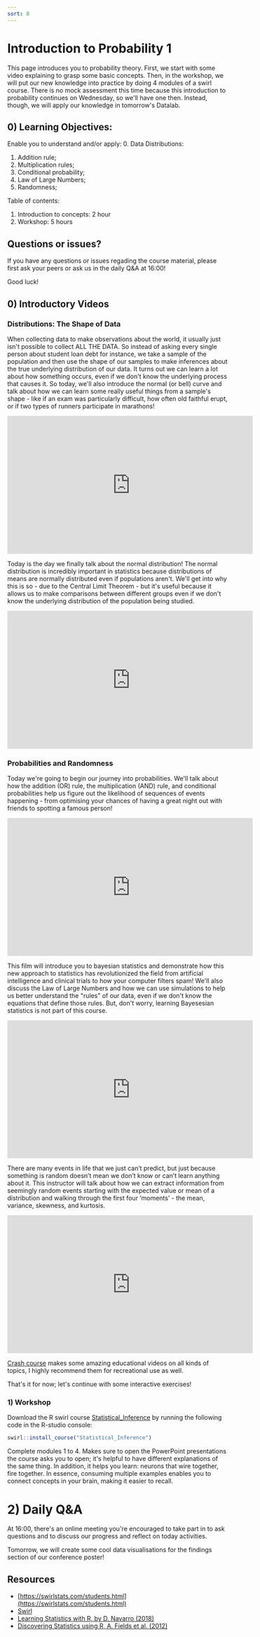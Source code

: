 ```yaml
---
sort: 8
---
```


# Introduction to Probability 1
This page introduces you to probability theory. First, we start with some video explaining to grasp some basic concepts. Then, in the workshop, we will put our new knowledge into practice by doing 4 modules of a swirl course. There is no mock assessment this time because this introduction to probability continues on Wednesday, so we'll have one then. Instead, though, we will apply our knowledge in tomorrow's Datalab.


## 0) Learning Objectives:
Enable you to understand and/or apply:
0. Data Distributions:
1. Addition rule;
2. Multiplication rules;
3. Conditional probability;
4. Law of Large Numbers;
5. Randomness;

Table of contents:
1. Introduction to concepts: 2 hour
2. Workshop: 5 hours

## Questions or issues?
If you have any questions or issues regading the course material, please first ask your peers or ask us in the daily Q&A at 16:00! 

Good luck!



## 0) Introductory Videos
### Distributions: The Shape of Data
When collecting data to make observations about the world, it usually just isn't possible to collect ALL THE DATA. So instead of asking every single person about student loan debt for instance, we take a sample of the population and then use the shape of our samples to make inferences about the true underlying distribution of our data. It turns out we can learn a lot about how something occurs, even if we don't know the underlying process that causes it. So today, we'll also introduce the normal (or bell) curve and talk about how we can learn some really useful things from a sample's shape - like if an exam was particularly difficult, how often old faithful erupt, or if two types of runners participate in marathons!

<iframe width="560" height="315" src="https://www.youtube.com/embed/bPFNxD3Yg6U" title="YouTube video player" frameborder="0" allow="accelerometer; autoplay; clipboard-write; encrypted-media; gyroscope; picture-in-picture" allowfullscreen></iframe>


Today is the day we finally talk about the normal distribution! The normal distribution is incredibly important in statistics because distributions of means are normally distributed even if populations aren't. We'll get into why this is so - due to the Central Limit Theorem - but it's useful because it allows us to make comparisons between different groups even if we don't know the underlying distribution of the population being studied.

<iframe width="560" height="315" src="https://www.youtube.com/embed/rBjft49MAO8" title="YouTube video player" frameborder="0" allow="accelerometer; autoplay; clipboard-write; encrypted-media; gyroscope; picture-in-picture" allowfullscreen></iframe>


### Probabilities and Randomness
Today we're going to begin our journey into probabilities. We'll talk about how the addition (OR) rule, the multiplication (AND) rule, and conditional probabilities help us figure out the likelihood of sequences of events happening - from optimising your chances of having a great night out with friends to spotting a famous person!

<iframe width="560" height="315" src="https://www.youtube.com/embed/OyddY7DlV58" title="YouTube video player" frameborder="0" allow="accelerometer; autoplay; clipboard-write; encrypted-media; gyroscope; picture-in-picture" allowfullscreen></iframe>


This film will introduce you to bayesian statistics and demonstrate how this new approach to statistics has revolutionized the field from artificial intelligence and clinical trials to how your computer filters spam! We'll also discuss the Law of Large Numbers and how we can use simulations to help us better understand the "rules" of our data, even if we don't know the equations that define those rules.  But, don't worry, learning Bayesesian statistics is not part of this course.

<iframe width="560" height="315" src="https://www.youtube.com/embed/oZCskBpHWyk" title="YouTube video player" frameborder="0" allow="accelerometer; autoplay; clipboard-write; encrypted-media; gyroscope; picture-in-picture" allowfullscreen></iframe>


There are many events in life that we just can’t predict, but just because something is random doesn’t mean we don’t know or can’t learn anything about it. This instructor will talk about how we can extract information from seemingly random events starting with the expected value or mean of a distribution and walking through the first four ‘moments’   - the mean, variance, skewness, and kurtosis.

<iframe width="560" height="315" src="https://www.youtube.com/embed/jL9en6NvQfk" title="YouTube video player" frameborder="0" allow="accelerometer; autoplay; clipboard-write; encrypted-media; gyroscope; picture-in-picture" allowfullscreen></iframe>



[Crash course](https://www.youtube.com/channel/UCX6b17PVsYBQ0ip5gyeme-Q) makes some amazing educational videos on all kinds of topics, I highly recommend them for recreational use as well.

That's it for now; let's continue with some interactive exercises!



### 1) Workshop
Download the R swirl course [Statistical_Inference](https://github.com/swirldev/swirl_courses/tree/master/Statistical_Inference) by running the following code in the R-studio console:
```R
swirl::install_course("Statistical_Inference")
```
Complete modules 1 to 4. Makes sure to open the PowerPoint presentations the course asks you to open; it's helpful to have different explanations of the same thing. In addition, it helps you learn: neurons that wire together, fire together. In essence, consuming multiple examples enables you to connect concepts in your brain, making it easier to recall.

# 2) Daily Q&A
At 16:00, there's an online meeting you're encouraged to take part in to ask questions and to discuss our progress and reflect on today activities.

Tomorrow, we will create some cool data visualisations for the findings section of our conference poster!


## Resources
- [https://swirlstats.com/students.html](https://swirlstats.com/students.html)
- [Swirl](https://swirlstats.com/help.html)
- [Learning Statistics with R, by D. Navarro (2018)](https://learningstatisticswithr.com/)
- [Discovering Statistics using R, A. Fields et al. (2012)](https://eds.b.ebscohost.com/eds/detail/detail?vid=2&sid=785a4ba4-77c1-4205-be1c-f6cd920efb78%40pdc-v-sessmgr02&bdata=JnNpdGU9ZWRzLWxpdmU%3d#AN=bus.KOHA.OAI.BUAS.28091&db=cat08862a)
